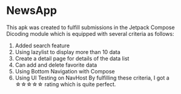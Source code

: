 # NewsApp
This apk was created to fulfill submissions in the Jetpack Compose Dicoding module which is equipped with several criteria as follows:
1. Added search feature
2. Using lazylist to display more than 10 data
3. Create a detail page for details of the data list
4. Can add and delete favorite data
5. Using Bottom Navigation with Compose
6. Using UI Testing on NavHost
By fulfilling these criteria, I got a ☆☆☆☆☆ rating which is quite perfect.


